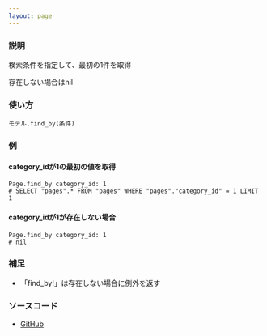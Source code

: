 ```yaml
---
layout: page
---
```

### 説明
検索条件を指定して、最初の1件を取得

存在しない場合はnil

### 使い方
    モデル.find_by(条件)

### 例
#### category_idが1の最初の値を取得
    Page.find_by category_id: 1
    # SELECT "pages".* FROM "pages" WHERE "pages"."category_id" = 1 LIMIT 1

#### category_idが1が存在しない場合
    Page.find_by category_id: 1
    # nil

### 補足
* 「find_by!」は存在しない場合に例外を返す

### ソースコード
* [GitHub](https://github.com/rails/rails/blob/f33d52c95217212cbacc8d5e44b5a8e3cdc6f5b3/activerecord/lib/active_record/relation/finder_methods.rb#L80)